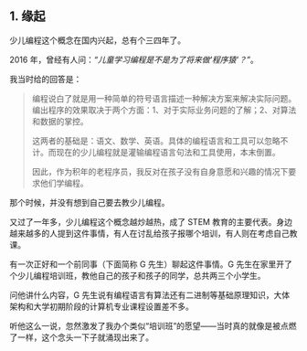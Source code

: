 ## 1. 缘起

少儿编程这个概念在国内兴起，总有个三四年了。

2016 年，曾经有人问：*“儿童学习编程是不是为了将来做'程序猿'？”*。

我当时给的回答是：

>编程说白了就是用一种简单的符号语言描述一种解决方案来解决实际问题。编出程序的效果取决于两个方面：1、对于实际业务问题的了解；2、对算法和数据的掌控。
> 
>这两者的基础是：语文、数学、英语。具体的编程语言和工具可以忽略不计。而现在的少儿编程就是灌输编程语言句法和工具使用，本末倒置。
>
>因此，作为积年的老程序员，我反对在孩子没有自身意愿和兴趣的情况下要求他们学编程。

那个时候，并没有想到自己要去教少儿编程。

又过了一年多，少儿编程这个概念越炒越热，成了 STEM 教育的主要代表。身边越来越多的人提到这件事情，有人在讨乱给孩子报哪个培训，有人则在考虑自己教课。

有一次正好和一个前同事（下面简称 G 先生）聊起这件事情。G 先生在家里开了个少儿编程培训班，教他自己的孩子和孩子的同学，总共两三个小学生。

问他讲什么内容，G 先生说有编程语言有算法还有二进制等基础原理知识，大体架构和大学初期阶段的计算机专业课程设置差不多。

听他这么一说，忽然激发了我办个类似“培训班”的愿望——当时真的就像是被点燃了一样，这个念头一下子就涌现出来了。
